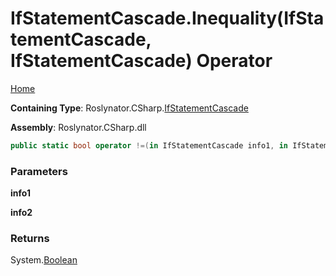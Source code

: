 # IfStatementCascade\.Inequality\(IfStatementCascade, IfStatementCascade\) Operator

[Home](../../../../README.md)

**Containing Type**: Roslynator\.CSharp\.[IfStatementCascade](../README.md)

**Assembly**: Roslynator\.CSharp\.dll

```csharp
public static bool operator !=(in IfStatementCascade info1, in IfStatementCascade info2)
```

### Parameters

**info1**

**info2**

### Returns

System\.[Boolean](https://docs.microsoft.com/en-us/dotnet/api/system.boolean)

